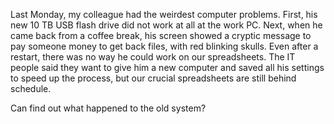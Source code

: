 Last Monday, my colleague had the weirdest computer problems. First, his new 10 TB USB flash drive did not work at all at the work PC. Next, when he came back from a coffee break, his screen showed a cryptic message to pay someone money to get back files, with red blinking skulls. Even after a restart, there was no way he could work on our spreadsheets. The IT people said they want to give him a new computer and saved all his settings to speed up the process, but our crucial spreadsheets are still behind schedule.

Can find out what happened to the old system?
